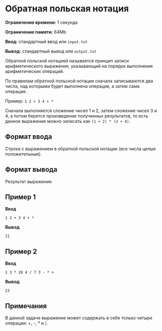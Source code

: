 # Обратная польская нотация

**Ограничение времени:** 1 секунда

**Ограничение памяти:** 64Mb

**Ввод:** стандартный ввод или `input.txt`

**Вывод:** стандартный вывод или `output.txt`

Обратной польской нотацией называется принцип записи арифметического выражения, указывающий на порядок выполнения арифметических операций.

По правилам обратной польской нотации сначала записываются два числа, над которыми будет выполнена операция, а затем сама операция.

Пример: `1 2 + 3 4 + *`

Сначала выполняется сложение чисел 1 и 2, затем сложение чисел 3 и 4, а потом берется произведение полученных результатов, то есть данное выражение можно записать как `(1 + 2) * (3 + 4)`.

## Формат ввода

Строка с выражением в обратной польской нотации (все числа целые положительные).

## Формат вывода

Результат выражения.

## Пример 1

**Ввод**
```
1 2 + 3 4 + *
```

**Вывод**
```
21
```

## Пример 2

**Ввод**
```
1 3 * 20 4 / 7 3 - * +
```

**Вывод**
```
23
```

## Примечания

В данной задаче выражение может содержать в себе только четыре операции: +, -, * и /.
